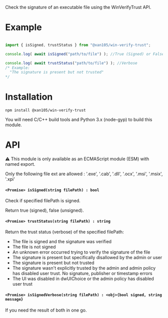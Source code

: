 Check the signature of an executable file using the WinVerifyTrust API.

Example
=======

```js

import { isSigned, trustStatus } from "@xan105/win-verify-trust";

console.log( await isSigned("path/to/file") ); //True (Signed) or False

console.log( await trustStatus("path/to/file") ); //Verbose
/* Example: 
  "The signature is present but not trusted"
*/
```

Installation
============

`npm install @xan105/win-verify-trust`

You will need C/C++ build tools and Python 3.x (node-gyp) to build this module.

API
===

⚠️ This module is only available as an ECMAScript module (ESM) with named export.

Only the following file ext are allowed : '.exe', '.cab', '.dll', '.ocx', '.msi', '.msix', '.xpi'

#### `<Promise> isSigned(string filePath) : bool`

Check if specified filePath is signed.

Return true (signed), false (unsigned).

#### `<Promise> trustStatus(string filePath) : string`

Return the trust status (verbose) of the specified filePath:

- The file is signed and the signature was verified
- The file is not signed
- An unknown error occurred trying to verify the signature of the file
- The signature is present but specifically disallowed by the admin or user
- The signature is present but not trusted
- The signature wasn't explicitly trusted by the admin and admin policy has disabled user trust. No signature, publisher or timestamp errors
- The UI was disabled in dwUIChoice or the admin policy has disabled user trust

#### `<Promise> isSignedVerbose(string filePath) : <obj>{bool signed, string message}`

If you need the result of both in one go. 

